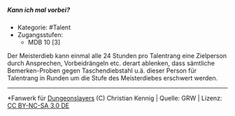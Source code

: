 <!---
Dies ist ein Fanwerk für DUNGEONSLAYERS (C) von Christian Kennig

Quellen:      [Dungeonslayers Grundregelwerk](https://dungeonslayers.net/download/Dungeonslayers4.pdf)
              [Talentbeschreibungen](https://www.f-space.de/ds4/tools-talentcards.html)
License:      [CC-BY-NC-SA 4.0](https://creativecommons.org/licenses/by-nc-sa/4.0/deed.de)
Richtlinien:  [Fanwerkrichtlinien](https://www.dungeonslayers.net/fanwerk-richtlinien/)
Autor:        Zauberlehrling
-->

  
##### Kann ich mal vorbei?  
- Kategorie: #Talent  
- Zugangsstufen:  
  - MDB 10 [3]  

Der Meisterdieb kann einmal alle 24 Stunden pro Talentrang eine Zielperson durch Ansprechen, Vorbeidrängeln etc. derart ablenken, dass sämtliche Bemerken-Proben gegen Taschendiebstahl u.ä. dieser Person für Talentrang in Runden um die Stufe des Meisterdiebes erschwert werden.


___  
*Fanwerk für [Dungeonslayers](https://www.dungeonslayers.net/) (C) Christian Kennig | Quelle: GRW | Lizenz: [CC BY-NC-SA 3.0 DE](https://creativecommons.org/licenses/by-nc-sa/3.0/de/)  